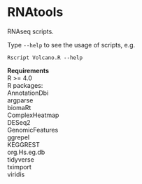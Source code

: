 # RNAtools
RNAseq scripts.

Type `--help` to see the usage of scripts, e.g.
```
Rscript Volcano.R --help
```

**Requirements**  
R >= 4.0  
R packages:  
AnnotationDbi  
argparse  
biomaRt  
ComplexHeatmap  
DESeq2  
GenomicFeatures  
ggrepel  
KEGGREST  
org.Hs.eg.db  
tidyverse  
tximport  
viridis  
